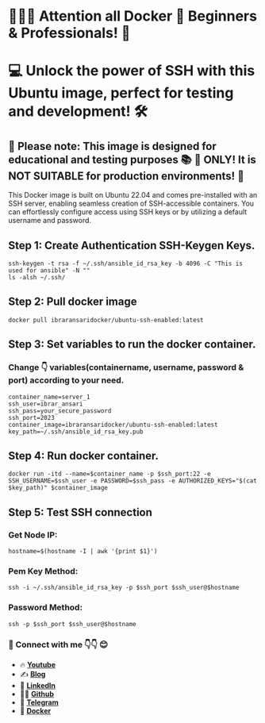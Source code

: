# 📢📢📢 Attention all Docker 🐳 Beginners & Professionals! 🎯
# 💻 Unlock the power of SSH with this Ubuntu image, perfect for testing and development! 🛠️

## 🚨 Please note: This image is designed for educational and testing purposes 📚 🧪 ONLY! It is NOT SUITABLE for production environments! 🚫

This Docker image is built on Ubuntu 22.04 and comes pre-installed with an SSH server, enabling seamless creation of SSH-accessible containers. You can effortlessly configure access using SSH keys or by utilizing a default username and password.

## Step 1: Create Authentication SSH-Keygen Keys.
```
ssh-keygen -t rsa -f ~/.ssh/ansible_id_rsa_key -b 4096 -C "This is used for ansible" -N ""
ls -alsh ~/.ssh/
```
## Step 2: Pull docker image
```
docker pull ibraransaridocker/ubuntu-ssh-enabled:latest
```
## Step 3: Set variables to run the docker container.
### Change 👇 variables(containername, username, password & port) according to your need.
```
container_name=server_1
ssh_user=ibrar_ansari
ssh_pass=your_secure_password
ssh_port=2023
container_image=ibraransaridocker/ubuntu-ssh-enabled:latest
key_path=~/.ssh/ansible_id_rsa_key.pub
```
## Step 4: Run docker container.
```
docker run -itd --name=$container_name -p $ssh_port:22 -e SSH_USERNAME=$ssh_user -e PASSWORD=$ssh_pass -e AUTHORIZED_KEYS="$(cat $key_path)" $container_image
```
## Step 5: Test SSH connection 
### Get Node IP:
```
hostname=$(hostname -I | awk '{print $1}')
```

### Pem Key Method:
```
ssh -i ~/.ssh/ansible_id_rsa_key -p $ssh_port $ssh_user@$hostname
```
### Password Method:
```
ssh -p $ssh_port $ssh_user@$hostname
```

### 💼 Connect with me 👇👇 😊

- 🔥 [**Youtube**](https://www.youtube.com/@DevOpsinAction?sub_confirmation=1)
- ✍ [**Blog**](https://ibraransari.blogspot.com/)
- 💼 [**LinkedIn**](https://www.linkedin.com/in/ansariibrar/)
- 👨‍💻 [**Github**](https://github.com/meibraransari?tab=repositories)
- 💬 [**Telegram**](https://t.me/DevOpsinActionTelegram)
- 🐳 [**Docker**](https://hub.docker.com/u/ibraransaridocker)
